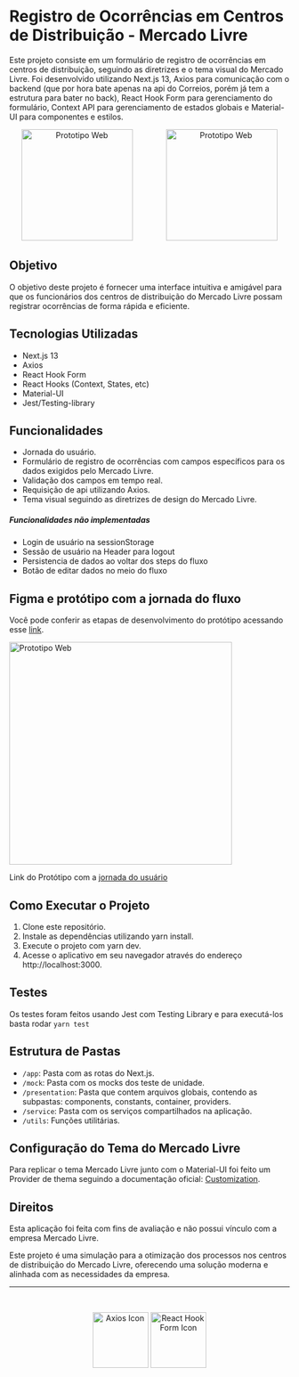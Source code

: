 # Registro de Ocorrências em Centros de Distribuição - Mercado Livre

Este projeto consiste em um formulário de registro de ocorrências em centros de distribuição, seguindo as diretrizes e o tema visual do Mercado Livre. Foi desenvolvido utilizando Next.js 13, Axios para comunicação com o backend (que por hora bate apenas na api do Correios, porém já tem a estrutura para bater no back), React Hook Form para gerenciamento do formulário, Context API para gerenciamento de estados globais e Material-UI para componentes e estilos.
<p align="center">
 
  <img src="https://private-user-images.githubusercontent.com/146362138/303959131-394c79ed-e159-4546-bb02-38bbceb19444.png?jwt=eyJhbGciOiJIUzI1NiIsInR5cCI6IkpXVCJ9.eyJpc3MiOiJnaXRodWIuY29tIiwiYXVkIjoicmF3LmdpdGh1YnVzZXJjb250ZW50LmNvbSIsImtleSI6ImtleTUiLCJleHAiOjE3MDc3MDA0NDUsIm5iZiI6MTcwNzcwMDE0NSwicGF0aCI6Ii8xNDYzNjIxMzgvMzAzOTU5MTMxLTM5NGM3OWVkLWUxNTktNDU0Ni1iYjAyLTM4YmJjZWIxOTQ0NC5wbmc_WC1BbXotQWxnb3JpdGhtPUFXUzQtSE1BQy1TSEEyNTYmWC1BbXotQ3JlZGVudGlhbD1BS0lBVkNPRFlMU0E1M1BRSzRaQSUyRjIwMjQwMjEyJTJGdXMtZWFzdC0xJTJGczMlMkZhd3M0X3JlcXVlc3QmWC1BbXotRGF0ZT0yMDI0MDIxMlQwMTA5MDVaJlgtQW16LUV4cGlyZXM9MzAwJlgtQW16LVNpZ25hdHVyZT00ZjI5MjE1ZDNlYWZlZDg1NzE0ZDk0MzIzZTg0ZTJmMzc4Nzk3NTg5NDc4OTllOTViYjY0MjUxMDkxM2IwYzgwJlgtQW16LVNpZ25lZEhlYWRlcnM9aG9zdCZhY3Rvcl9pZD0wJmtleV9pZD0wJnJlcG9faWQ9MCJ9.qgp6LlPScZbtIhSXYtJcT_lJtDbTEYREHnlyKwqpU_U" alt="Prototipo Web" height="200px" />
  &nbsp;&nbsp;&nbsp;&nbsp;&nbsp;&nbsp;&nbsp;&nbsp;&nbsp;&nbsp;&nbsp;&nbsp;&nbsp;
   <img src="https://private-user-images.githubusercontent.com/146362138/303959483-77dce258-9fa8-403a-9cf9-a59dc3f78428.png?jwt=eyJhbGciOiJIUzI1NiIsInR5cCI6IkpXVCJ9.eyJpc3MiOiJnaXRodWIuY29tIiwiYXVkIjoicmF3LmdpdGh1YnVzZXJjb250ZW50LmNvbSIsImtleSI6ImtleTUiLCJleHAiOjE3MDc3MTc5MjcsIm5iZiI6MTcwNzcxNzYyNywicGF0aCI6Ii8xNDYzNjIxMzgvMzAzOTU5NDgzLTc3ZGNlMjU4LTlmYTgtNDAzYS05Y2Y5LWE1OWRjM2Y3ODQyOC5wbmc_WC1BbXotQWxnb3JpdGhtPUFXUzQtSE1BQy1TSEEyNTYmWC1BbXotQ3JlZGVudGlhbD1BS0lBVkNPRFlMU0E1M1BRSzRaQSUyRjIwMjQwMjEyJTJGdXMtZWFzdC0xJTJGczMlMkZhd3M0X3JlcXVlc3QmWC1BbXotRGF0ZT0yMDI0MDIxMlQwNjAwMjdaJlgtQW16LUV4cGlyZXM9MzAwJlgtQW16LVNpZ25hdHVyZT03NDYxZDdiODJlMjkwZmI4OGY5MTk2ODBkNDI2OWJhNmMwODVhZjc2OWFkYTUzN2FkYTllYmM5MDk3MjBiY2IxJlgtQW16LVNpZ25lZEhlYWRlcnM9aG9zdCZhY3Rvcl9pZD0wJmtleV9pZD0wJnJlcG9faWQ9MCJ9.LFIv3EvnS5cv_YRU9SiB09e2jcsO4JK5TLSNxo0qAd4" alt="Prototipo Web" height="200px" />
</p>

## Objetivo

O objetivo deste projeto é fornecer uma interface intuitiva e amigável para que os funcionários dos centros de distribuição do Mercado Livre possam registrar ocorrências de forma rápida e eficiente.


## Tecnologias Utilizadas

- Next.js 13
- Axios
- React Hook Form
- React Hooks (Context, States, etc)
- Material-UI
- Jest/Testing-library

## Funcionalidades

- Jornada do usuário.
- Formulário de registro de ocorrências com campos específicos para os dados exigidos pelo Mercado Livre.
- Validação dos campos em tempo real.
- Requisição de api utilizando Axios.
- Tema visual seguindo as diretrizes de design do Mercado Livre.

##### Funcionalidades não implementadas

- Login de usuário na sessionStorage
- Sessão de usuário na Header para logout
- Persistencia de dados ao voltar dos steps do fluxo
- Botão de editar dados no meio do fluxo


## Figma e protótipo com a jornada do fluxo

Você pode conferir as etapas de desenvolvimento do protótipo acessando esse 
[link](https://www.figma.com/file/G4xuLl2XXlvqPQPDebDab1/Case-Meli?type=design&node-id=2-3&mode=design&t=lzU4whZTkYg2IGhG-0).

<img src="https://private-user-images.githubusercontent.com/146362138/304055048-da88e57b-30da-4361-befe-c9640f98690e.PNG?jwt=eyJhbGciOiJIUzI1NiIsInR5cCI6IkpXVCJ9.eyJpc3MiOiJnaXRodWIuY29tIiwiYXVkIjoicmF3LmdpdGh1YnVzZXJjb250ZW50LmNvbSIsImtleSI6ImtleTUiLCJleHAiOjE3MDc3Mzk1MDgsIm5iZiI6MTcwNzczOTIwOCwicGF0aCI6Ii8xNDYzNjIxMzgvMzA0MDU1MDQ4LWRhODhlNTdiLTMwZGEtNDM2MS1iZWZlLWM5NjQwZjk4NjkwZS5QTkc_WC1BbXotQWxnb3JpdGhtPUFXUzQtSE1BQy1TSEEyNTYmWC1BbXotQ3JlZGVudGlhbD1BS0lBVkNPRFlMU0E1M1BRSzRaQSUyRjIwMjQwMjEyJTJGdXMtZWFzdC0xJTJGczMlMkZhd3M0X3JlcXVlc3QmWC1BbXotRGF0ZT0yMDI0MDIxMlQxMjAwMDhaJlgtQW16LUV4cGlyZXM9MzAwJlgtQW16LVNpZ25hdHVyZT0zMGM0NTY2MDQ5YzU4N2YzMmJkNTIxMTA2YjJjNTkzMTU4ZTU4NmI5YTcwMGU2Mjc0MmY0YzkzN2VmMDhhZGEwJlgtQW16LVNpZ25lZEhlYWRlcnM9aG9zdCZhY3Rvcl9pZD0wJmtleV9pZD0wJnJlcG9faWQ9MCJ9.Z6adajj1yZYfMPH2zDD39eHdqrhL0jkQPLS9uOce2Kk" alt="Prototipo Web" height="400px" />

Link do Protótipo com a [jornada do usuário](https://www.figma.com/proto/G4xuLl2XXlvqPQPDebDab1/Case-Meli?type=design&node-id=30-5246&t=lzU4whZTkYg2IGhG-0&scaling=scale-down&page-id=30%3A3628&starting-point-node-id=30%3A5246)


## Como Executar o Projeto

1. Clone este repositório.
2. Instale as dependências utilizando yarn install.
3. Execute o projeto com yarn dev.
4. Acesse o aplicativo em seu navegador através do endereço http://localhost:3000.

## Testes

Os testes foram feitos usando Jest com Testing Library e para executá-los basta rodar `yarn test`

## Estrutura de Pastas

- `/app`: Pasta com as rotas do Next.js.
- `/mock`: Pasta com os mocks dos teste de unidade.
- `/presentation`: Pasta que contem arquivos globais, contendo as subpastas: components, constants, container, providers.
- `/service`: Pasta com os serviços compartilhados na aplicação.
- `/utils`: Funções utilitárias.

## Configuração do Tema do Mercado Livre

Para replicar o tema Mercado Livre junto com o Material-UI foi feito um Provider de thema seguindo a documentação oficial: [Customization](https://mui.com/customization/theming/).

## Direitos

Esta aplicação foi feita com fins de avaliação e não possui vínculo com a empresa Mercado Livre.

Este projeto é uma simulação para a otimização dos processos nos centros de distribuição do Mercado Livre, oferecendo uma solução moderna e alinhada com as necessidades da empresa.

---
<br />
<p align="center" >
 
  <img src="https://cdn-icons-png.flaticon.com/512/136/136525.png" alt="Axios Icon" width="100" />
  <img src="https://cdn-icons-png.flaticon.com/512/919/919851.png" alt="React Hook Form Icon" width="100" />
</p>
